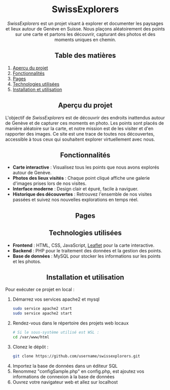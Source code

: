 <h1 align="center">SwissExplorers</h1>

<p align="center"><em>SwissExplorers</em> est un projet visant à explorer et documenter les paysages et lieux autour de Genève en Suisse. Nous plaçons aléatoirement des points sur une carte et partons les découvrir, capturant des photos et des moments uniques en chemin.</p>

<h2 align="center">Table des matières</h2>

1. [Aperçu du projet](#aperçu-du-projet)
2. [Fonctionnalités](#fonctionnalités)
3. [Pages](#pages)
4. [Technologies utilisées](#technologies-utilisées)
5. [Installation et utilisation](#installation-et-utilisation)

<h2 align="center">Aperçu du projet</h2>

L'objectif de *SwissExplorers* est de découvrir des endroits inattendus autour de Genève et de capturer ces moments en photo. Les points sont placés de manière aléatoire sur la carte, et notre mission est de les visiter et d'en rapporter des images. Ce site est une trace de toutes nos découvertes, accessible à tous ceux qui souhaitent explorer virtuellement avec nous.

<h2 align="center">Fonctionnalités</h2>

- **Carte interactive** : Visualisez tous les points que nous avons explorés autour de Genève.
- **Photos des lieux visités** : Chaque point cliqué affiche une galerie d'images prises lors de nos visites.
- **Interface moderne** : Design clair et épuré, facile à naviguer.
- **Historique des découvertes** : Retrouvez l'ensemble de nos visites passées et suivez nos nouvelles explorations en temps réel.

<h2 align="center">Pages</h2>

<h2 align="center">Technologies utilisées</h2>

- **Frontend** : HTML, CSS, JavaScript, [Leaflet](https://leafletjs.com/) pour la carte interactive.
- **Backend** : PHP pour le traitement des données et la gestion des points.
- **Base de données** : MySQL pour stocker les informations sur les points et les photos.

<h2 align="center">Installation et utilisation</h2>

Pour exécuter ce projet en local :
1. Démarrez vos services apache2 et mysql
   ```bash
   sudo service apache2 start
   sudo service apache2 start
3. Rendez-vous dans le répertoire des projets web locaux
   ```bash
   # Si le sous-système utilisé est WSL :
   cd /var/www/html
2. Clonez le dépôt :
   ```bash
   git clone https://github.com/username/swissexplorers.git
4. Importez la base de données dans un éditeur SQL
5. Renommez "configSample.php" en config.php, est ajoutez vos informations de connexion à la base de données
6. Ouvrez votre navigateur web et allez sur localhost
